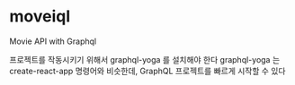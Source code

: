 # moveiql

Movie API with Graphql

프로젝트를 작동시키기 위해서 graphql-yoga 를 설치해야 한다
graphql-yoga 는 create-react-app 명령어와 비슷한데, GraphQL 프로젝트를 빠르게 시작할 수 있다
